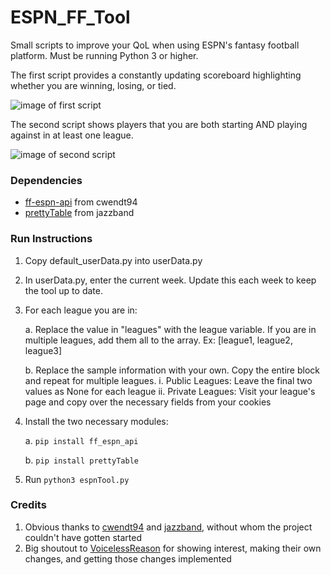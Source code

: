 # ESPN_FF_Tool
 Small scripts to improve your QoL when using ESPN's fantasy football platform. Must be running Python 3 or higher.

The first script provides a constantly updating scoreboard highlighting whether you are winning, losing, or tied.

![image of first script](https://i.imgur.com/WBPZ9Zu.png)

The second script shows players that you are both starting AND playing against in at least one league.

![image of second script](https://i.imgur.com/zV0Enpo.png)

### Dependencies
- [ff-espn-api](https://github.com/cwendt94/ff-espn-api) from cwendt94
- [prettyTable](https://github.com/jazzband/prettytable) from jazzband

### Run Instructions
1. Copy default_userData.py into userData.py
2. In userData.py, enter the current week. Update this each week to keep the tool up to date.
3. For each league you are in:

    a. Replace the value in "leagues" with the league variable. If you are in multiple leagues, add them all to the array. Ex: [league1, league2, league3]

    b. Replace the sample information with your own. Copy the entire block and repeat for multiple leagues.
        i. Public Leagues: Leave the final two values as None for each league
        ii. Private Leagues: Visit your league's page and copy over the necessary fields from your cookies
4. Install the two necessary modules:

    a. `pip install ff_espn_api`

    b. `pip install prettyTable`
5. Run `python3 espnTool.py`

### Credits
1. Obvious thanks to [cwendt94](https://github.com/cwendt94) and [jazzband](https://github.com/jazzband), without whom the project couldn't have gotten started
2. Big shoutout to [VoicelessReason](https://github.com/voicelessreason) for showing interest, making their own changes, and getting those changes implemented
